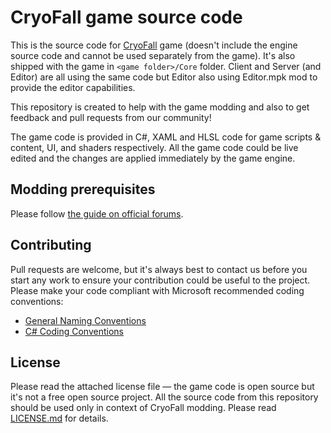 CryoFall game source code
=============
This is the source code for [CryoFall](http://cryofall.com) game (doesn't include the engine source code and cannot be used separately from the game). It's also shipped with the game in `<game folder>/Core` folder. Client and Server (and Editor) are all using the same code but Editor also using Editor.mpk mod to provide the editor capabilities.

This repository is created to help with the game modding and also to get feedback and pull requests from our community!

The game code is provided in C#, XAML and HLSL code for game scripts & content, UI, and shaders respectively.
All the game code could be live edited and the changes are applied immediately by the game engine.

Modding prerequisites
-----
Please follow [the guide on official forums](http://forums.atomictorch.com/index.php?topic=1027.0).

Contributing
-----
Pull requests are welcome, but it's always best to contact us before you start any work to ensure your contribution could be useful to the project.
Please make your code compliant with Microsoft recommended coding conventions:
* [General Naming Conventions](https://msdn.microsoft.com/en-us/library/ms229045%28v=vs.110%29.aspx) 
* [C# Coding Conventions](https://msdn.microsoft.com/en-us/library/ff926074.aspx)

License
-----
Please read the attached license file — the game code is open source but it's not a free open source project. All the source code from this repository should be used only in context of CryoFall modding. Please read [LICENSE.md](LICENSE.md) for details.
